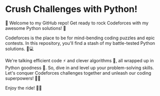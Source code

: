 # Crush Challenges with Python!

👋 Welcome to my GitHub repo! Get ready to rock Codeforces with my awesome Python solutions! 🚀

Codeforces is the place to be for mind-bending coding puzzles and epic contests. In this repository, you'll find a stash of my battle-tested Python solutions. 💪💻

We're talking efficient code ⚡️ and clever algorithms 🧠, all wrapped up in Python goodness 🐍. So, dive in and level up your problem-solving skills. Let's conquer Codeforces challenges together and unleash our coding superpowers! 🌟💥

Enjoy the ride! 🎢🔥

